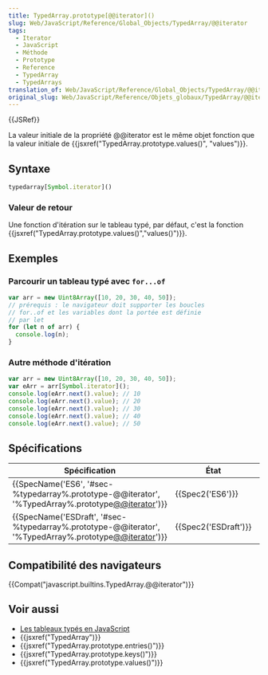 ```yaml
---
title: TypedArray.prototype[@@iterator]()
slug: Web/JavaScript/Reference/Global_Objects/TypedArray/@@iterator
tags:
  - Iterator
  - JavaScript
  - Méthode
  - Prototype
  - Reference
  - TypedArray
  - TypedArrays
translation_of: Web/JavaScript/Reference/Global_Objects/TypedArray/@@iterator
original_slug: Web/JavaScript/Reference/Objets_globaux/TypedArray/@@iterator
---
```

{{JSRef}}

La valeur initiale de la propriété @@iterator est le même objet fonction que la valeur initiale de {{jsxref("TypedArray.prototype.values()", "values")}}.

## Syntaxe

```js
typedarray[Symbol.iterator]()
```

### Valeur de retour

Une fonction d'itération sur le tableau typé, par défaut, c'est la fonction {{jsxref("TypedArray.prototype.values()","values()")}}.

## Exemples

### Parcourir un tableau typé avec `for...of`

```js
var arr = new Uint8Array([10, 20, 30, 40, 50]);
// prérequis : le navigateur doit supporter les boucles
// for..of et les variables dont la portée est définie
// par let
for (let n of arr) {
  console.log(n);
}
```

### Autre méthode d'itération

```js
var arr = new Uint8Array([10, 20, 30, 40, 50]);
var eArr = arr[Symbol.iterator]();
console.log(eArr.next().value); // 10
console.log(eArr.next().value); // 20
console.log(eArr.next().value); // 30
console.log(eArr.next().value); // 40
console.log(eArr.next().value); // 50
```

## Spécifications

| Spécification                                                                                                                                | État                         | Commentaires        |
| -------------------------------------------------------------------------------------------------------------------------------------------- | ---------------------------- | ------------------- |
| {{SpecName('ES6', '#sec-%typedarray%.prototype-@@iterator', '%TypedArray%.prototype[@@iterator]()')}}     | {{Spec2('ES6')}}         | Définition initiale |
| {{SpecName('ESDraft', '#sec-%typedarray%.prototype-@@iterator', '%TypedArray%.prototype[@@iterator]()')}} | {{Spec2('ESDraft')}} |                     |

## Compatibilité des navigateurs

{{Compat("javascript.builtins.TypedArray.@@iterator")}}

## Voir aussi

- [Les tableaux typés en JavaScript](/fr/docs/Web/JavaScript/Tableaux_typés)
- {{jsxref("TypedArray")}}
- {{jsxref("TypedArray.prototype.entries()")}}
- {{jsxref("TypedArray.prototype.keys()")}}
- {{jsxref("TypedArray.prototype.values()")}}
